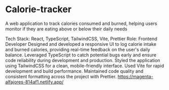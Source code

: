 # Calorie-tracker
A web application to track calories consumed and burned, helping users monitor if  they are eating above or below their daily needs

Tech Stack: React, TypeScript, TailwindCSS, Vite, Prettier 
Role: Frontend Developer 
Designed and developed a responsive UI to log calorie intake and burned 
calories, providing real-time feedback on the user's daily balance. 
Leveraged TypeScript to catch potential bugs early and ensure code 
reliability during development and production. 
Styled the application using TailwindCSS for a clean, mobile-friendly 
interface. 
Used Vite for rapid development and build performance. 
Maintained code quality and consistent formatting across the project with 
Prettier. 
https://magenta-alfajores-814af1.netlify.app/  
